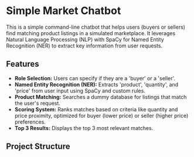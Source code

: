 # Simple Market Chatbot

This is a simple command-line chatbot that helps users (buyers or sellers) find matching product listings in a simulated marketplace. It leverages Natural Language Processing (NLP) with SpaCy for Named Entity Recognition (NER) to extract key information from user requests.

## Features

- **Role Selection:** Users can specify if they are a 'buyer' or a 'seller'.
- **Named Entity Recognition (NER):** Extracts 'product', 'quantity', and 'price' from user input using SpaCy and custom rules.
- **Product Matching:** Searches a dummy database for listings that match the user's request.
- **Scoring System:** Ranks matches based on criteria like quantity and price proximity, optimized for buyer (lower price) or seller (higher price) preferences.
- **Top 3 Results:** Displays the top 3 most relevant matches.

## Project Structure